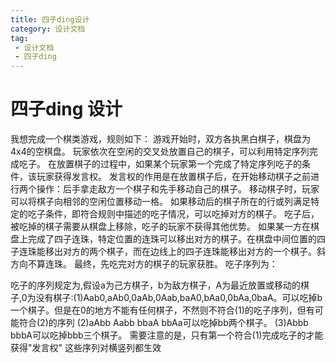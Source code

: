 ```yaml
---
title: 四子ding设计
category: 设计文档
tag: 
 - 设计文档
 - 四子ding
---
```


# 四子ding 设计

我想完成一个棋类游戏，规则如下：
游戏开始时，双方各执黑白棋子，棋盘为4x4的空棋盘。
玩家依次在空闲的交叉处放置自己的棋子，可以利用特定序列完成吃子。
在放置棋子的过程中，如果某个玩家第一个完成了特定序列吃子的条件，该玩家获得发言权。
发言权的作用是在放置棋子后，在开始移动棋子之前进行两个操作：后手拿走敌方一个棋子和先手移动自己的棋子。
移动棋子时，玩家可以将棋子向相邻的空闲位置移动一格。
如果移动后的棋子所在的行或列满足特定的吃子条件，即符合规则中描述的吃子情况，可以吃掉对方的棋子。
吃子后，被吃掉的棋子需要从棋盘上移除，吃子的玩家不获得其他优势。
如果某一方在棋盘上完成了四子连珠，特定位置的连珠可以移出对方的棋子。在棋盘中间位置的四子连珠能移出对方的两个棋子，而在边线上的四子连珠能移出对方的一个棋子。斜方向不算连珠。
最终，先吃完对方的棋子的玩家获胜。
吃子序列为：

吃子的序列规定为,假设a为己方棋子，b为敌方棋子，A为最近放置或移动的棋子,0为没有棋子:(1)Aab0,aAb0,0aAb,0Aab,baA0,bAa0,0bAa,0baA。可以吃掉b一个棋子。但是在0的地方不能有任何棋子，不然则不符合(1)的吃子序列，但有可能符合(2)的序列
(2)aAbb Aabb bbaA bbAa可以吃掉bb两个棋子。
(3)Abbb bbbA可以吃掉bbb三个棋子。
需要注意的是，只有第一个符合(1)完成吃子的才能获得"发言权"
这些序列对横竖列都生效



